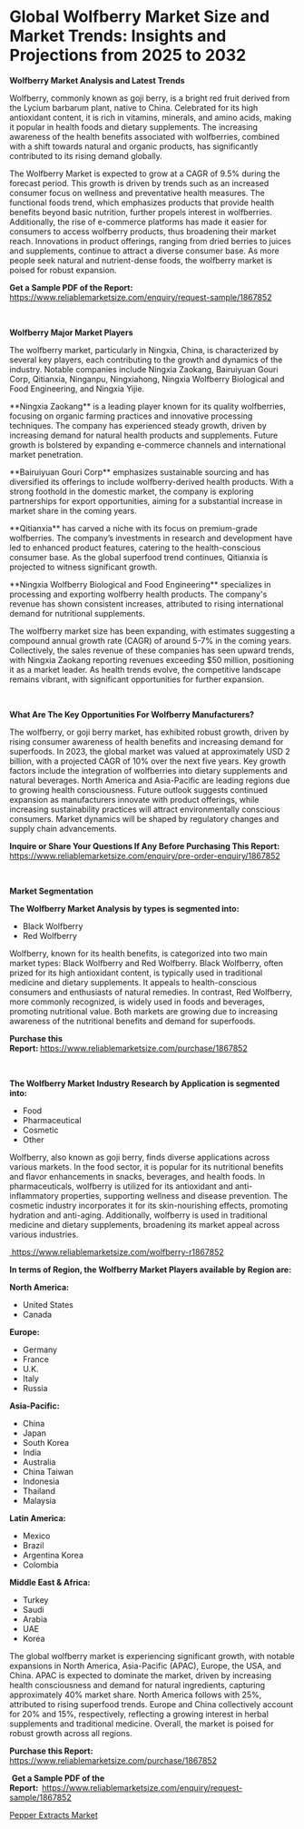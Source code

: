 <p><h1>Global Wolfberry Market Size and Market Trends: Insights and Projections from 2025 to 2032</h1></p><p><strong>Wolfberry Market Analysis and Latest Trends</strong></p>
<p><p>Wolfberry, commonly known as goji berry, is a bright red fruit derived from the Lycium barbarum plant, native to China. Celebrated for its high antioxidant content, it is rich in vitamins, minerals, and amino acids, making it popular in health foods and dietary supplements. The increasing awareness of the health benefits associated with wolfberries, combined with a shift towards natural and organic products, has significantly contributed to its rising demand globally.</p><p>The Wolfberry Market is expected to grow at a CAGR of 9.5% during the forecast period. This growth is driven by trends such as an increased consumer focus on wellness and preventative health measures. The functional foods trend, which emphasizes products that provide health benefits beyond basic nutrition, further propels interest in wolfberries. Additionally, the rise of e-commerce platforms has made it easier for consumers to access wolfberry products, thus broadening their market reach. Innovations in product offerings, ranging from dried berries to juices and supplements, continue to attract a diverse consumer base. As more people seek natural and nutrient-dense foods, the wolfberry market is poised for robust expansion.</p></p>
<p><strong>Get a Sample PDF of the Report:&nbsp;</strong> <a href="https://www.reliablemarketsize.com/enquiry/request-sample/1867852?utm_campaign=2293&utm_medium=2&utm_source=Github&utm_content=ia&utm_term=14022025&utm_id=wolfberry">https://www.reliablemarketsize.com/enquiry/request-sample/1867852</a></p>
<p>&nbsp;</p>
<p><strong>Wolfberry Major Market Players</strong></p>
<p><p>The wolfberry market, particularly in Ningxia, China, is characterized by several key players, each contributing to the growth and dynamics of the industry. Notable companies include Ningxia Zaokang, Bairuiyuan Gouri Corp, Qitianxia, Ninganpu, Ningxiahong, Ningxia Wolfberry Biological and Food Engineering, and Ningxia Yijie.</p><p>**Ningxia Zaokang** is a leading player known for its quality wolfberries, focusing on organic farming practices and innovative processing techniques. The company has experienced steady growth, driven by increasing demand for natural health products and supplements. Future growth is bolstered by expanding e-commerce channels and international market penetration.</p><p>**Bairuiyuan Gouri Corp** emphasizes sustainable sourcing and has diversified its offerings to include wolfberry-derived health products. With a strong foothold in the domestic market, the company is exploring partnerships for export opportunities, aiming for a substantial increase in market share in the coming years.</p><p>**Qitianxia** has carved a niche with its focus on premium-grade wolfberries. The company’s investments in research and development have led to enhanced product features, catering to the health-conscious consumer base. As the global superfood trend continues, Qitianxia is projected to witness significant growth.</p><p>**Ningxia Wolfberry Biological and Food Engineering** specializes in processing and exporting wolfberry health products. The company's revenue has shown consistent increases, attributed to rising international demand for nutritional supplements.</p><p>The wolfberry market size has been expanding, with estimates suggesting a compound annual growth rate (CAGR) of around 5-7% in the coming years. Collectively, the sales revenue of these companies has seen upward trends, with Ningxia Zaokang reporting revenues exceeding $50 million, positioning it as a market leader. As health trends evolve, the competitive landscape remains vibrant, with significant opportunities for further expansion.</p></p>
<p>&nbsp;</p>
<p><strong>What Are The Key Opportunities For Wolfberry Manufacturers?</strong></p>
<p><p>The wolfberry, or goji berry market, has exhibited robust growth, driven by rising consumer awareness of health benefits and increasing demand for superfoods. In 2023, the global market was valued at approximately USD 2 billion, with a projected CAGR of 10% over the next five years. Key growth factors include the integration of wolfberries into dietary supplements and natural beverages. North America and Asia-Pacific are leading regions due to growing health consciousness. Future outlook suggests continued expansion as manufacturers innovate with product offerings, while increasing sustainability practices will attract environmentally conscious consumers. Market dynamics will be shaped by regulatory changes and supply chain advancements.</p></p>
<p><strong>Inquire or Share Your Questions If Any Before Purchasing This Report:</strong> <a href="https://www.reliablemarketsize.com/enquiry/pre-order-enquiry/1867852?utm_campaign=2293&utm_medium=2&utm_source=Github&utm_content=ia&utm_term=14022025&utm_id=wolfberry">https://www.reliablemarketsize.com/enquiry/pre-order-enquiry/1867852</a></p>
<p>&nbsp;</p>
<p><strong>Market Segmentation</strong></p>
<p><strong>The Wolfberry Market Analysis by types is segmented into:</strong></p>
<p><ul><li>Black Wolfberry</li><li>Red Wolfberry</li></ul></p>
<p><p>Wolfberry, known for its health benefits, is categorized into two main market types: Black Wolfberry and Red Wolfberry. Black Wolfberry, often prized for its high antioxidant content, is typically used in traditional medicine and dietary supplements. It appeals to health-conscious consumers and enthusiasts of natural remedies. In contrast, Red Wolfberry, more commonly recognized, is widely used in foods and beverages, promoting nutritional value. Both markets are growing due to increasing awareness of the nutritional benefits and demand for superfoods.</p></p>
<p><strong>Purchase this Report:&nbsp;</strong><a href="https://www.reliablemarketsize.com/purchase/1867852?utm_campaign=2293&utm_medium=2&utm_source=Github&utm_content=ia&utm_term=14022025&utm_id=wolfberry">https://www.reliablemarketsize.com/purchase/1867852</a></p>
<p>&nbsp;</p>
<p><strong>The Wolfberry Market Industry Research by Application is segmented into:</strong></p>
<p><ul><li>Food</li><li>Pharmaceutical</li><li>Cosmetic</li><li>Other</li></ul></p>
<p><p>Wolfberry, also known as goji berry, finds diverse applications across various markets. In the food sector, it is popular for its nutritional benefits and flavor enhancements in snacks, beverages, and health foods. In pharmaceuticals, wolfberry is utilized for its antioxidant and anti-inflammatory properties, supporting wellness and disease prevention. The cosmetic industry incorporates it for its skin-nourishing effects, promoting hydration and anti-aging. Additionally, wolfberry is used in traditional medicine and dietary supplements, broadening its market appeal across various industries.</p></p>
<p><a href="https://www.reliablemarketsize.com/wolfberry-r1867852?utm_campaign=2293&utm_medium=2&utm_source=Github&utm_content=ia&utm_term=14022025&utm_id=wolfberry">&nbsp;https://www.reliablemarketsize.com/wolfberry-r1867852</a></p>
<p><strong>In terms of Region, the Wolfberry Market Players available by Region are:</strong></p>
<p>
    <p> <strong> North America: </strong>
        <ul>
            <li>United States</li>
            <li>Canada</li>
        </ul>
        </p> 
    <p> <strong> Europe: </strong>
        <ul>
            <li>Germany</li>
            <li>France</li>
            <li>U.K.</li>
            <li>Italy</li>
            <li>Russia</li>
        </ul>
        </p> 
    <p> <strong> Asia-Pacific: </strong>
        <ul>
            <li>China</li>
            <li>Japan</li>
            <li>South Korea</li>
            <li>India</li>
            <li>Australia</li>
            <li>China Taiwan</li>
            <li>Indonesia</li>
            <li>Thailand</li>
            <li>Malaysia</li>
        </ul>
        </p> 
    <p> <strong> Latin America: </strong>
        <ul>
            <li>Mexico</li>
            <li>Brazil</li>
            <li>Argentina Korea</li>
            <li>Colombia</li>
        </ul>
        </p> 
    <p> <strong> Middle East & Africa: </strong>
        <ul>
            <li>Turkey</li>
            <li>Saudi</li>
            <li>Arabia</li>
            <li>UAE</li>
            <li>Korea</li>
        </ul>
    </p>
    </p>
<p><p>The global wolfberry market is experiencing significant growth, with notable expansions in North America, Asia-Pacific (APAC), Europe, the USA, and China. APAC is expected to dominate the market, driven by increasing health consciousness and demand for natural ingredients, capturing approximately 40% market share. North America follows with 25%, attributed to rising superfood trends. Europe and China collectively account for 20% and 15%, respectively, reflecting a growing interest in herbal supplements and traditional medicine. Overall, the market is poised for robust growth across all regions.</p></p>
<p><strong>Purchase this Report: </strong><a href="https://www.reliablemarketsize.com/purchase/1867852?utm_campaign=2293&utm_medium=2&utm_source=Github&utm_content=ia&utm_term=14022025&utm_id=wolfberry">https://www.reliablemarketsize.com/purchase/1867852</a></p>
<p>&nbsp;<strong>Get a Sample PDF of the Report:&nbsp;&nbsp;</strong><a href="https://www.reliablemarketsize.com/enquiry/request-sample/1867852?utm_campaign=2293&utm_medium=2&utm_source=Github&utm_content=ia&utm_term=14022025&utm_id=wolfberry">https://www.reliablemarketsize.com/enquiry/request-sample/1867852</a></p>
<p><strong></strong></p>
<p><p><a href="https://github.com/bensemilia864/Market-Research-Report-List-1/blob/main/pepper-extracts-market.md?utm_campaign=2293&utm_medium=2&utm_source=Github&utm_content=ia&utm_term=14022025&utm_id=wolfberry">Pepper Extracts Market</a></p></p>
